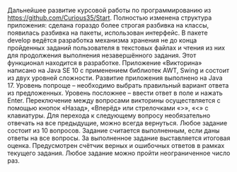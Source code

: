 Дальнейшее развитие курсовой работы по программированию из https://github.com/Curious35/Start.
Полностью изменена структура приложения: сделана гораздо более строгая разбивка на классы, появилась разбивка на пакеты, использован интерфейс. В пакете develop ведётся разработка механизма хранения не до конца пройденных заданий пользователя в текстовых файлах и чтения из них для продолжения выполнения незавершённого задания. Этот функционал находится в разработке.
Приложение «Викторина» написано на Java SE 10 с применением библиотек AWT, Swing и состоит из двух уровней сложности.
Развитие приложения выполнено на Java 17.
Уровень попроще – необходимо выбрать правильный вариант ответа из предложенных. 
Уровень посложнее – ввести ответ в поле и нажать Enter. 
Переключение между вопросами викторины осуществляется с помощью кнопок «Назад», «Вперёд» или стрелочками «>», «<» с клавиатуры.
Для перехода к следующему вопросу необязательно отвечать на все предыдущие, можно всегда вернуться.
Любое задание состоит из 10 вопросов.
Задание считается выполненным, если даны ответы на все вопросы. 
За выполненное задание выставляется итоговая оценка. Предусмотрен счётчик верных и ошибочных ответов в рамках текущего задания. Любое задание можно пройти неограниченное число раз.
